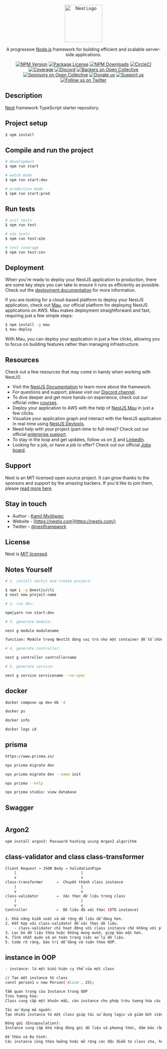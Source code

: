 <p align="center">
  <a href="http://nestjs.com/" target="blank"><img src="https://nestjs.com/img/logo-small.svg" width="120" alt="Nest Logo" /></a>
</p>

[circleci-image]: https://img.shields.io/circleci/build/github/nestjs/nest/master?token=abc123def456
[circleci-url]: https://circleci.com/gh/nestjs/nest

  <p align="center">A progressive <a href="http://nodejs.org" target="_blank">Node.js</a> framework for building efficient and scalable server-side applications.</p>
    <p align="center">
<a href="https://www.npmjs.com/~nestjscore" target="_blank"><img src="https://img.shields.io/npm/v/@nestjs/core.svg" alt="NPM Version" /></a>
<a href="https://www.npmjs.com/~nestjscore" target="_blank"><img src="https://img.shields.io/npm/l/@nestjs/core.svg" alt="Package License" /></a>
<a href="https://www.npmjs.com/~nestjscore" target="_blank"><img src="https://img.shields.io/npm/dm/@nestjs/common.svg" alt="NPM Downloads" /></a>
<a href="https://circleci.com/gh/nestjs/nest" target="_blank"><img src="https://img.shields.io/circleci/build/github/nestjs/nest/master" alt="CircleCI" /></a>
<a href="https://coveralls.io/github/nestjs/nest?branch=master" target="_blank"><img src="https://coveralls.io/repos/github/nestjs/nest/badge.svg?branch=master#9" alt="Coverage" /></a>
<a href="https://discord.gg/G7Qnnhy" target="_blank"><img src="https://img.shields.io/badge/discord-online-brightgreen.svg" alt="Discord"/></a>
<a href="https://opencollective.com/nest#backer" target="_blank"><img src="https://opencollective.com/nest/backers/badge.svg" alt="Backers on Open Collective" /></a>
<a href="https://opencollective.com/nest#sponsor" target="_blank"><img src="https://opencollective.com/nest/sponsors/badge.svg" alt="Sponsors on Open Collective" /></a>
  <a href="https://paypal.me/kamilmysliwiec" target="_blank"><img src="https://img.shields.io/badge/Donate-PayPal-ff3f59.svg" alt="Donate us"/></a>
    <a href="https://opencollective.com/nest#sponsor"  target="_blank"><img src="https://img.shields.io/badge/Support%20us-Open%20Collective-41B883.svg" alt="Support us"></a>
  <a href="https://twitter.com/nestframework" target="_blank"><img src="https://img.shields.io/twitter/follow/nestframework.svg?style=social&label=Follow" alt="Follow us on Twitter"></a>
</p>
  <!--[![Backers on Open Collective](https://opencollective.com/nest/backers/badge.svg)](https://opencollective.com/nest#backer)
  [![Sponsors on Open Collective](https://opencollective.com/nest/sponsors/badge.svg)](https://opencollective.com/nest#sponsor)-->

## Description

[Nest](https://github.com/nestjs/nest) framework TypeScript starter repository.

## Project setup

```bash
$ npm install
```

## Compile and run the project

```bash
# development
$ npm run start

# watch mode
$ npm run start:dev

# production mode
$ npm run start:prod
```

## Run tests

```bash
# unit tests
$ npm run test

# e2e tests
$ npm run test:e2e

# test coverage
$ npm run test:cov
```

## Deployment

When you're ready to deploy your NestJS application to production, there are some key steps you can take to ensure it runs as efficiently as possible. Check out the [deployment documentation](https://docs.nestjs.com/deployment) for more information.

If you are looking for a cloud-based platform to deploy your NestJS application, check out [Mau](https://mau.nestjs.com), our official platform for deploying NestJS applications on AWS. Mau makes deployment straightforward and fast, requiring just a few simple steps:

```bash
$ npm install -g mau
$ mau deploy
```

With Mau, you can deploy your application in just a few clicks, allowing you to focus on building features rather than managing infrastructure.

## Resources

Check out a few resources that may come in handy when working with NestJS:

- Visit the [NestJS Documentation](https://docs.nestjs.com) to learn more about the framework.
- For questions and support, please visit our [Discord channel](https://discord.gg/G7Qnnhy).
- To dive deeper and get more hands-on experience, check out our official video [courses](https://courses.nestjs.com/).
- Deploy your application to AWS with the help of [NestJS Mau](https://mau.nestjs.com) in just a few clicks.
- Visualize your application graph and interact with the NestJS application in real-time using [NestJS Devtools](https://devtools.nestjs.com).
- Need help with your project (part-time to full-time)? Check out our official [enterprise support](https://enterprise.nestjs.com).
- To stay in the loop and get updates, follow us on [X](https://x.com/nestframework) and [LinkedIn](https://linkedin.com/company/nestjs).
- Looking for a job, or have a job to offer? Check out our official [Jobs board](https://jobs.nestjs.com).

## Support

Nest is an MIT-licensed open source project. It can grow thanks to the sponsors and support by the amazing backers. If you'd like to join them, please [read more here](https://docs.nestjs.com/support).

## Stay in touch

- Author - [Kamil Myśliwiec](https://twitter.com/kammysliwiec)
- Website - [https://nestjs.com](https://nestjs.com/)
- Twitter - [@nestframework](https://twitter.com/nestframework)

## License

Nest is [MIT licensed](https://github.com/nestjs/nest/blob/master/LICENSE).

## Notes Yourself

```bash
# 1. install nestjs and create project:

$ npm i -g @nestjs/cli
$ nest new project-name
```

```bash
# 2. run dev:

npm|yarn run start:dev
```

```bash
# 3. generate module:

nest g module modulename

function: Module trong NestJS đóng vai trò như một container để tổ chức và quản lý các phần khác nhau của ứng dụng
```

```bash
# 4. generate controller:

nest g controller controllername
```

```bash
# 5. generate service:

nest g service servicename --no-spec
```

## docker

```bash
docker compose up dev-db -d

docker ps

docker info

docker logs id
```

## prisma

```bash
https://www.prisma.io/

npx prisma migrate dev

npx prisma migrate dev --name init

npx prisma --help

npx prisma studio: view database
```

## Swagger

```

```

## Argon2

```bash
npm install argon2: Password hashing using Argon2 algorithm

```

## class-validator and class class-transformer

```bash
Client Request → JSON Body → ValidationPipe
    |                             |
    v                             v
class-transformer      →  Chuyển thành class instance
    |                             |
    v                             v
class-validator        →  Xác thực dữ liệu trong class
    |                             |
    v                             v
Controller             ←  Dữ liệu đã xác thực (DTO instance)

1. Khả năng kiểm soát và mở rộng dữ liệu dễ dàng hơn.
2. Kết hợp với class-validator để xác thực dữ liệu.
    - class-validator chỉ hoạt động với class instance chứ không với plain object.
3. Lọc bỏ dữ liệu thừa hoặc không mong muốn, giúp bảo mật hơn.
4. Tính nhất quán và an toàn trong việc xử lý dữ liệu.
5. Code rõ ràng, bảo trì dễ dàng và tuân theo OOP.
```

## instance in OOP

```bash
- instance: là một biểu hiện cụ thể của một class

// Tạo một instance từ class
const person1 = new Person('Alice', 25);

Tầm quan trọng của Instance trong OOP
Trừu tượng hóa:
Class cung cấp một khuôn mẫu, còn instance cho phép trừu tượng hóa các đối tượng thực tế trong thế giới thật.

Tái sử dụng mã nguồn:
Tạo nhiều instance từ một class giúp tái sử dụng logic và giảm bớt việc lặp lại mã nguồn.

Đóng gói (Encapsulation):
Instance cung cấp khả năng đóng gói dữ liệu và phương thức, đảm bảo rằng trạng thái của một instance không bị thay đổi ngoài ý muốn.

Kế thừa và Đa hình:
Các instance cũng thừa hưởng hoặc mở rộng các đặc điểm từ class cha, hỗ trợ các khái niệm như kế thừa và đa hình.
```
